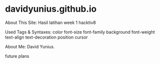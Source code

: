 # davidyunius.github.io

About This Site: Hasil latihan week 1 hacktiv8

Used Tags & Syntaxes:
color
font-size
font-family
background
font-weight
text-align
text-decoration
position
cursor

About Me: David Yunius.

future plans